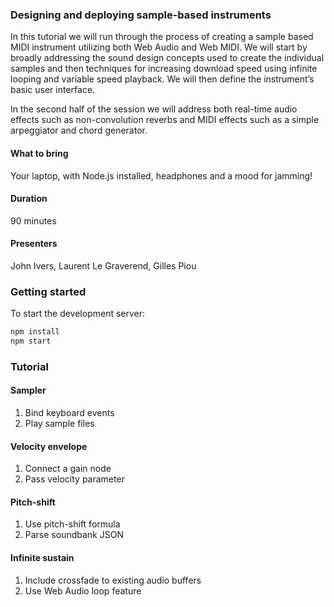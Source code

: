 ### Designing and deploying sample-based instruments

In this tutorial we will run through the process of creating a sample based MIDI instrument utilizing both Web Audio and Web MIDI. We will start by broadly addressing the sound design concepts used to create the individual samples and then techniques for increasing download speed using infinite looping and variable speed playback. We will then define the instrument’s basic user interface.

In the second half of the session we will address both real-time audio effects such as non-convolution reverbs and MIDI effects such as a simple arpeggiator and chord generator.

#### What to bring
Your laptop, with Node.js installed, headphones and a mood for jamming!

#### Duration
90 minutes

#### Presenters
John Ivers, Laurent Le Graverend, Gilles Piou

### Getting started

To start the development server:

```sh
npm install
npm start
```

### Tutorial

#### Sampler

1. Bind keyboard events
2. Play sample files

#### Velocity envelope

1. Connect a gain node
2. Pass velocity parameter

#### Pitch-shift

1. Use pitch-shift formula
2. Parse soundbank JSON

#### Infinite sustain

1. Include crossfade to existing audio buffers
2. Use Web Audio loop feature
